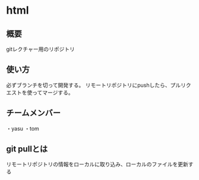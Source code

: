 # html

## 概要
gitレクチャー用のリポジトリ

## 使い方
必ずブランチを切って開発する。
リモートリポジトリにpushしたら、プルリクエストを使ってマージする。

## チームメンバー
・yasu
・tom

## git pullとは
リモートリポジトリの情報をローカルに取り込み、ローカルのファイルを更新する
